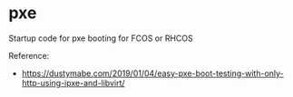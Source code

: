 # pxe

Startup code for pxe booting for FCOS or RHCOS

Reference:
 - https://dustymabe.com/2019/01/04/easy-pxe-boot-testing-with-only-http-using-ipxe-and-libvirt/
